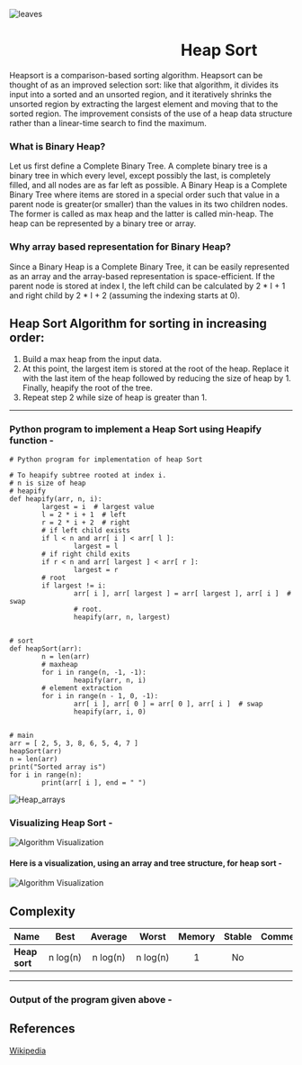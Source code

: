 ![leaves](https://user-images.githubusercontent.com/62899599/97261107-2d319900-1844-11eb-8750-4eb107f3f314.jpg)

# &nbsp;&nbsp;&nbsp;&nbsp;&nbsp;&nbsp;&nbsp;&nbsp;&nbsp;&nbsp;&nbsp;&nbsp;&nbsp;&nbsp;&nbsp;&nbsp;&nbsp;&nbsp;&nbsp;&nbsp;&nbsp;&nbsp;&nbsp;&nbsp;&nbsp;&nbsp;&nbsp;&nbsp;&nbsp;&nbsp;&nbsp;&nbsp;&nbsp;&nbsp;&nbsp;&nbsp;&nbsp;&nbsp;&nbsp;&nbsp;&nbsp;&nbsp;&nbsp;&nbsp;&nbsp;&nbsp;Heap Sort

Heapsort is a comparison-based sorting algorithm.
Heapsort can be thought of as an improved selection
sort: like that algorithm, it divides its input into
a sorted and an unsorted region, and it iteratively
shrinks the unsorted region by extracting the largest
element and moving that to the sorted region. The 
improvement consists of the use of a heap data structure
rather than a linear-time search to find the maximum.

### What is Binary Heap?
Let us first define a Complete Binary Tree. A complete binary tree is a binary tree in which every level, except possibly the last, is completely filled, and all nodes are as far left as possible. A Binary Heap is a Complete Binary Tree where items are stored in a special order such that value in a parent node is greater(or smaller) than the values in its two children nodes. The former is called as max heap and the latter is called min-heap. The heap can be represented by a binary tree or array.

### Why array based representation for Binary Heap?
Since a Binary Heap is a Complete Binary Tree, it can be easily represented as an array and the array-based representation is space-efficient. If the parent node is stored at index I, the left child can be calculated by 2 * I + 1 and right child by 2 * I + 2 (assuming the indexing starts at 0).

## Heap Sort Algorithm for sorting in increasing order:
1. Build a max heap from the input data.
2. At this point, the largest item is stored at the root of the heap. Replace it with the last item of the heap followed by reducing the size of heap by 1. Finally, heapify the root of the tree.
3. Repeat step 2 while size of heap is greater than 1.


---

### Python program to implement a Heap Sort using Heapify function - 

```
# Python program for implementation of heap Sort 

# To heapify subtree rooted at index i. 
# n is size of heap 
# heapify
def heapify(arr, n, i):
        largest = i  # largest value
        l = 2 * i + 1  # left
        r = 2 * i + 2  # right
        # if left child exists
        if l < n and arr[ i ] < arr[ l ]:
                largest = l
        # if right child exits
        if r < n and arr[ largest ] < arr[ r ]:
                largest = r
        # root
        if largest != i:
                arr[ i ], arr[ largest ] = arr[ largest ], arr[ i ]  # swap
                # root.
                heapify(arr, n, largest)


# sort
def heapSort(arr):
        n = len(arr)
        # maxheap
        for i in range(n, -1, -1):
                heapify(arr, n, i)
        # element extraction
        for i in range(n - 1, 0, -1):
                arr[ i ], arr[ 0 ] = arr[ 0 ], arr[ i ]  # swap
                heapify(arr, i, 0)


# main
arr = [ 2, 5, 3, 8, 6, 5, 4, 7 ]
heapSort(arr)
n = len(arr)
print("Sorted array is")
for i in range(n):
        print(arr[ i ], end = " ")

```
![Heap_arrays](https://user-images.githubusercontent.com/62899599/97261649-438c2480-1845-11eb-982d-c31c8e07857a.jpg)

### Visualizing Heap Sort - 

![Algorithm Visualization](https://upload.wikimedia.org/wikipedia/commons/1/1b/Sorting_heapsort_anim.gif)

#### Here is a visualization, using an array and tree structure, for heap sort - 

![Algorithm Visualization](https://upload.wikimedia.org/wikipedia/commons/4/4d/Heapsort-example.gif)

## Complexity

| Name                  | Best            | Average             | Worst               | Memory    | Stable    | Comments  |
| --------------------- | :-------------: | :-----------------: | :-----------------: | :-------: | :-------: | :-------- |
| **Heap sort**         | n&nbsp;log(n)   | n&nbsp;log(n)       | n&nbsp;log(n)       | 1         | No        |           |

---

### Output of the program given above - 


## References

[Wikipedia](https://en.wikipedia.org/wiki/Heapsort)
&nbsp;&nbsp;&nbsp;&nbsp;&nbsp;&nbsp;&nbsp;
